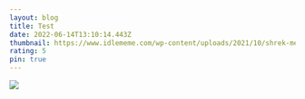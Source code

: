 ```yaml
---
layout: blog
title: Test
date: 2022-06-14T13:10:14.443Z
thumbnail: https://www.idlememe.com/wp-content/uploads/2021/10/shrek-meme-idlememe-1.jpg
rating: 5
pin: true
---
```

![](https://www.idlememe.com/wp-content/uploads/2021/10/shrek-meme-idlememe-1.jpg)